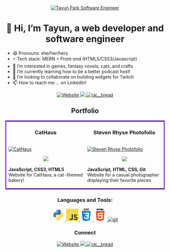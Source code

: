 <p align="center">
  <a target="_blank" href="https://raisadorzback.netlify.app/">
  <img height="200" alt="Tayun Park Software Engineer" src="https://github.com/user-attachments/assets/be4860a9-4fcb-41fc-a955-07a538a88331">  
  </a>
</p>
<h1 align="center">👋 Hi, I’m Tayun, a web developer and software engineer </h1>
<ul>
<li>😄 Pronouns: she/her/hers</li>
<li>⚡ Tech stack: MERN + Front-end (HTML5/CSS3/Javascript)</li>
<li>👀 I’m interested in games, fantasy novels, cats, and crafts</li>
<li>🌱 I’m currently learning how to be a better podcast host!</li>
<li>💞️ I’m looking to collaborate on building widgets for Twitch</li>
<li>📫 How to reach me ... on LinkedIn!</li>
</ul>


<p align="center"> 
  <a href="https://tayunpark.netlify.app/" target="blank">
    <img src="https://img.shields.io/badge/Portfolio-rgb(221%2C228%2C183)?style=for-the-badge&logoColor=%23DDE4B7" alt="Website">
  </a>
  <a href="https://www.linkedin.com/in/tayun-park/">
    <img src="https://img.shields.io/badge/LinkedIn-rgb(169%2C133%2C102)?style=for-the-badge&logoColor=%23DDE4B7">
  </a>
  <a href="https://twitter.com/Tayun-Park" target="blank">
    <img src="https://img.shields.io/badge/Twitter/X-rgb(221%2C228%2C183)?style=for-the-badge&logoColor=%23DDE4B7" alt="rai__bread" />
  </a> 
</p>

<h2 align="center">Portfolio</h2>
<table bordercolor="#7b31c4">
  <tr>
    <td width="50%" valign="top">
      <h3 align="center">CatHaus</h3>
        <br />
        <a target="_blank" href="https://cathaus.netlify.app/">
            <img src="https://github.com/user-attachments/assets/63d6dd47-4797-40f2-baba-e67c357d9943" width="100%" alt="CatHaus"/>
        </a>
        <br />
        <p align="center">
          <a href="https://cathaus.netlify.app/" target="_blank">
            <img src="https://img.shields.io/badge/Live-rgb(221%2C228%2C183)?style=for-the-badge&logoColor=%23DDE4B7"/>
          </a>  
<!--           <a href="https://cathaus.netlify.app/" target="_blank">
            <img src="https://img.shields.io/badge/Github-rgb(169%2C133%2C102)?style=for-the-badge&logoColor=%23DDE4B7"/>
          </a> -->
      </p>
        <p><strong>JavaScript, CSS3, HTML5</strong><br>Website for CatHaus, a cat-themed bakery!</p>
    </td>
    <td width="50%" valign="top">
      <h3 align="center">Steven Rhyse Photofolio</h3>
        <br />
      <a target="_blank" href="https://stevenrhyse.netlify.app/">
            <img src="https://github.com/user-attachments/assets/1e3bdd23-874c-4760-98be-42337e4ab4d0" width="100%"  alt="Steven Rhyse Photofolio"/>
        </a>
        <p align="center">
          <a href="https://stevenrhyse.netlify.app/" target="_blank">
            <img src="https://img.shields.io/badge/Live-rgb(221%2C228%2C183)?style=for-the-badge&logoColor=%23DDE4B7"/>
          </a>  
<!--           <a href="https://stevenrhyse.netlify.app/" target="_blank">
            <img src="https://img.shields.io/badge/Github-rgb(169%2C133%2C102)?style=for-the-badge&logoColor=%23DDE4B7"/>
          </a> -->
        </p>
        <p><strong>JavaScript, HTML, CSS, Git</strong><br>Website for a casual photographer displaying their favorite pieces</p>
    </td>
  </tr>
</table>

<h3 align="center">Languages and Tools:</h3>
<p align="center"> 
  <a href="https://www.python.org" target="_blank" rel="noreferrer"> 
    <img src="https://raw.githubusercontent.com/devicons/devicon/master/icons/python/python-original.svg" alt="python" width="40" height="40"/> 
  </a> 
  <a href="https://developer.mozilla.org/en-US/docs/Web/JavaScript" target="_blank" rel="noreferrer"> 
    <img src="https://raw.githubusercontent.com/devicons/devicon/master/icons/javascript/javascript-original.svg" alt="javascript" width="40" height="40"/> 
  </a> 
  <a href="https://www.w3schools.com/css/" target="_blank" rel="noreferrer"> 
    <img src="https://raw.githubusercontent.com/devicons/devicon/master/icons/css3/css3-original-wordmark.svg" alt="css3" width="40" height="40"/> 
  </a> 
  <a href="https://www.w3.org/html/" target="_blank" rel="noreferrer"> 
    <img src="https://raw.githubusercontent.com/devicons/devicon/master/icons/html5/html5-original-wordmark.svg" alt="html5" width="40" height="40"/> 
  </a> 
  <a href="https://git-scm.com/" target="_blank" rel="noreferrer"> 
    <img src="https://www.vectorlogo.zone/logos/git-scm/git-scm-icon.svg" alt="git" width="40" height="40"/> 
  </a> 
</p>

<h3 align="center">Connect</h3>
<p align="center"> 
  <a href="https://tayunpark.netlify.app/" target="blank">
    <img src="https://img.shields.io/badge/Portfolio-rgb(221%2C228%2C183)?style=for-the-badge&logoColor=%23DDE4B7" alt="Website">
  </a>
  <a href="https://www.linkedin.com/in/tayun-park/">
    <img src="https://img.shields.io/badge/LinkedIn-rgb(169%2C133%2C102)?style=for-the-badge&logoColor=%23DDE4B7">
  </a>
  <a href="https://twitter.com/Tayun-Park" target="blank">
    <img src="https://img.shields.io/badge/Twitter/X-rgb(221%2C228%2C183)?style=for-the-badge&logoColor=%23DDE4B7" alt="rai__bread" />
  </a> 
</p>
<!---
Tayun-Codes/Tayun-Codes is a ✨ special ✨ repository because its `README.md` (this file) appears on your GitHub profile.
You can click the Preview link to take a look at your changes.--->

<!--
Files
![Github Logo](https://github.com/user-attachments/assets/ec4c0ba1-1843-472c-a55b-40b5dbe72a8b)
-->


